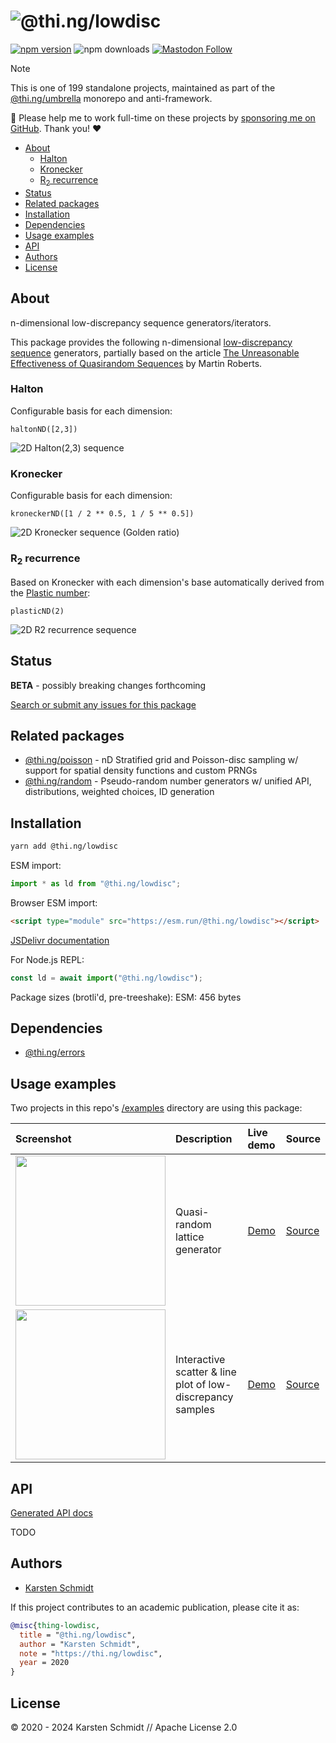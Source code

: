 <!-- This file is generated - DO NOT EDIT! -->
<!-- Please see: https://github.com/thi-ng/umbrella/blob/develop/CONTRIBUTING.md#changes-to-readme-files -->
# ![@thi.ng/lowdisc](https://media.thi.ng/umbrella/banners-20230807/thing-lowdisc.svg?54818180)

[![npm version](https://img.shields.io/npm/v/@thi.ng/lowdisc.svg)](https://www.npmjs.com/package/@thi.ng/lowdisc)
![npm downloads](https://img.shields.io/npm/dm/@thi.ng/lowdisc.svg)
[![Mastodon Follow](https://img.shields.io/mastodon/follow/109331703950160316?domain=https%3A%2F%2Fmastodon.thi.ng&style=social)](https://mastodon.thi.ng/@toxi)

> [!NOTE]
> This is one of 199 standalone projects, maintained as part
> of the [@thi.ng/umbrella](https://github.com/thi-ng/umbrella/) monorepo
> and anti-framework.
>
> 🚀 Please help me to work full-time on these projects by [sponsoring me on
> GitHub](https://github.com/sponsors/postspectacular). Thank you! ❤️

- [About](#about)
  - [Halton](#halton)
  - [Kronecker](#kronecker)
  - [R<sub>2</sub> recurrence](#rsub2sub-recurrence)
- [Status](#status)
- [Related packages](#related-packages)
- [Installation](#installation)
- [Dependencies](#dependencies)
- [Usage examples](#usage-examples)
- [API](#api)
- [Authors](#authors)
- [License](#license)

## About

n-dimensional low-discrepancy sequence generators/iterators.

This package provides the following n-dimensional [low-discrepancy
sequence](https://en.wikipedia.org/wiki/Low-discrepancy_sequence) generators,
partially based on the article [The Unreasonable Effectiveness of Quasirandom
Sequences](http://extremelearning.com.au/unreasonable-effectiveness-of-quasirandom-sequences/)
by Martin Roberts.

### Halton

Configurable basis for each dimension:

`haltonND([2,3])`

![2D Halton(2,3) sequence](https://raw.githubusercontent.com/thi-ng/umbrella/develop/assets/lowdisc/ld-halton-small.gif)

### Kronecker

Configurable basis for each dimension:

`kroneckerND([1 / 2 ** 0.5, 1 / 5 ** 0.5])`

![2D Kronecker sequence (Golden ratio)](https://raw.githubusercontent.com/thi-ng/umbrella/develop/assets/lowdisc/ld-kronecker-small.gif)

### R<sub>2</sub> recurrence

Based on Kronecker with each dimension's base automatically derived from the
[Plastic number](https://en.wikipedia.org/wiki/Plastic_number):

`plasticND(2)`

![2D R2 recurrence sequence](https://raw.githubusercontent.com/thi-ng/umbrella/develop/assets/lowdisc/ld-plastic-small.gif)

## Status

**BETA** - possibly breaking changes forthcoming

[Search or submit any issues for this package](https://github.com/thi-ng/umbrella/issues?q=%5Blowdisc%5D+in%3Atitle)

## Related packages

- [@thi.ng/poisson](https://github.com/thi-ng/umbrella/tree/develop/packages/poisson) - nD Stratified grid and Poisson-disc sampling w/ support for spatial density functions and custom PRNGs
- [@thi.ng/random](https://github.com/thi-ng/umbrella/tree/develop/packages/random) - Pseudo-random number generators w/ unified API, distributions, weighted choices, ID generation

## Installation

```bash
yarn add @thi.ng/lowdisc
```

ESM import:

```ts
import * as ld from "@thi.ng/lowdisc";
```

Browser ESM import:

```html
<script type="module" src="https://esm.run/@thi.ng/lowdisc"></script>
```

[JSDelivr documentation](https://www.jsdelivr.com/)

For Node.js REPL:

```js
const ld = await import("@thi.ng/lowdisc");
```

Package sizes (brotli'd, pre-treeshake): ESM: 456 bytes

## Dependencies

- [@thi.ng/errors](https://github.com/thi-ng/umbrella/tree/develop/packages/errors)

## Usage examples

Two projects in this repo's
[/examples](https://github.com/thi-ng/umbrella/tree/develop/examples)
directory are using this package:

| Screenshot                                                                                                               | Description                                                | Live demo                                              | Source                                                                              |
|:-------------------------------------------------------------------------------------------------------------------------|:-----------------------------------------------------------|:-------------------------------------------------------|:------------------------------------------------------------------------------------|
| <img src="https://raw.githubusercontent.com/thi-ng/umbrella/develop/assets/examples/quasi-lattice.png" width="240"/>     | Quasi-random lattice generator                             | [Demo](https://demo.thi.ng/umbrella/quasi-lattice/)    | [Source](https://github.com/thi-ng/umbrella/tree/develop/examples/quasi-lattice)    |
| <img src="https://raw.githubusercontent.com/thi-ng/umbrella/develop/assets/examples/viz-scatter-plot.avif" width="240"/> | Interactive scatter & line plot of low-discrepancy samples | [Demo](https://demo.thi.ng/umbrella/viz-scatter-plot/) | [Source](https://github.com/thi-ng/umbrella/tree/develop/examples/viz-scatter-plot) |

## API

[Generated API docs](https://docs.thi.ng/umbrella/lowdisc/)

TODO

## Authors

- [Karsten Schmidt](https://thi.ng)

If this project contributes to an academic publication, please cite it as:

```bibtex
@misc{thing-lowdisc,
  title = "@thi.ng/lowdisc",
  author = "Karsten Schmidt",
  note = "https://thi.ng/lowdisc",
  year = 2020
}
```

## License

&copy; 2020 - 2024 Karsten Schmidt // Apache License 2.0
